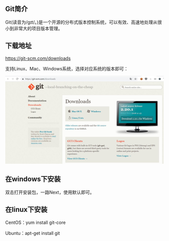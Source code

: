 ## Git简介
Git(读音为/gɪt/。)是一个开源的分布式版本控制系统，可以有效、高速地处理从很小到非常大的项目版本管理。

## 下载地址


https://git-scm.com/downloads  


支持Linux、Mac、Windows系统，选择对应系统的版本即可：  


![avator](./img/git-desc.jpg)  


## 在windows下安装


双击打开安装包，一路Next，使用默认即可。  


## 在linux下安装


CentOS：yum install git-core  


Ubuntu：apt-get install git  


